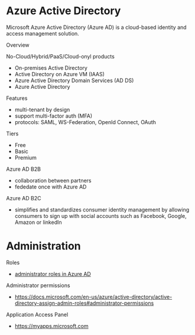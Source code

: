 # Azure Active Directory

Microsoft Azure Active Directory (Azure AD) is a cloud-based identity and access management solution.

Overview

No-Cloud/Hybrid/PaaS/Cloud-onyl products
- On-premises Active Directory
- Active Directory on Azure VM (IAAS)
- Azure Active Directory Domain Services (AD DS)
- Azure Active Directory

Features
- multi-tenant by design
- support multi-factor auth (MFA)
- protocols: SAML, WS-Federation, OpenId Connect, OAuth

Tiers
- Free
- Basic
- Premium


Azure AD B2B 
- collaboration between partners
- fededate once with Azure AD


Azure AD B2C
- simplifies and standardizes consumer identity management by allowing consumers to sign up with social accounts such as Facebook, Google, Amazon or linkedIn



# Administration


Roles
- [administrator roles in Azure AD](https://docs.microsoft.com/en-us/azure/active-directory/active-directory-assign-admin-roles)

Administrator permissions
- https://docs.microsoft.com/en-us/azure/active-directory/active-directory-assign-admin-roles#administrator-permissions


Application Access Panel
- https://myapps.microsoft.com



